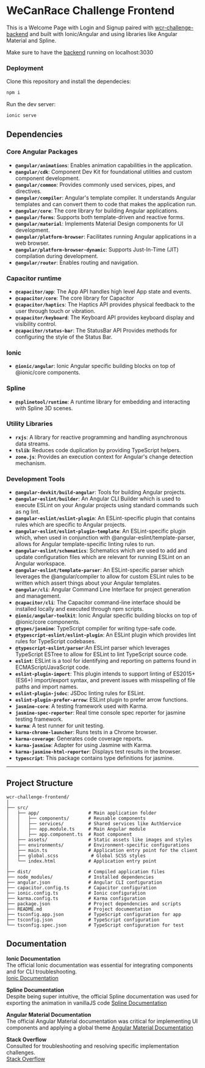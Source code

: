 # WeCanRace Challenge Frontend
This is a Welcome Page with Login and Signup paired with [wcr-challenge-backend](https://github.com/WECANRACE/wcr-challenge-backend/tree/main) and built with Ionic/Angular and using libraries like Angular Material and Spline.

Make sure to have the [backend](https://github.com/WECANRACE/wcr-challenge-backend) running on localhost:3030
### Deployment

Clone this repository and install the dependecies:
```bash
npm i
```

Run the dev server:
```bash
ionic serve
```
## Dependencies

### Core Angular Packages
- **`@angular/animations`**: Enables animation capabilities in the application.
- **`@angular/cdk`**: Component Dev Kit for foundational utilities and custom component development.
- **`@angular/common`**: Provides commonly used services, pipes, and directives.
- **`@angular/compiler`**: Angular's template compiler. It understands Angular templates and can convert them to code that makes the application run.
- **`@angular/core`**: The core library for building Angular applications.
- **`@angular/forms`**: Supports both template-driven and reactive forms.
- **`@angular/material`**: Implements Material Design components for UI development.
- **`@angular/platform-browser`**: Facilitates running Angular applications in a web browser.
- **`@angular/platform-browser-dynamic`**: Supports Just-In-Time (JIT) compilation during development.
- **`@angular/router`**: Enables routing and navigation.

### Capacitor runtime
- **`@capacitor/app`**: The App API handles high level App state and events.
- **`@capacitor/core`**: The core library for Capacitor
- **`@capacitor/haptics`**: The Haptics API provides physical feedback to the user through touch or vibration.
- **`@capacitor/keyboard`**: The Keyboard API provides keyboard display and visibility control.
- **`@capacitor/status-bar`**: The StatusBar API Provides methods for configuring the style of the Status Bar.

### Ionic
- **`@ionic/angular`**: Ionic Angular specific building blocks on top of @ionic/core components.

### Spline
- **`@splinetool/runtime`**: A runtime library for embedding and interacting with Spline 3D scenes.

### Utility Libraries
- **`rxjs`**: A library for reactive programming and handling asynchronous data streams.
- **`tslib`**: Reduces code duplication by providing TypeScript helpers.
- **`zone.js`**: Provides an execution context for Angular's change detection mechanism.


### Development Tools
- **`@angular-devkit/build-angular`**: Tools for building Angular projects.
- **`@angular-eslint/builder`**: An Angular CLI Builder which is used to execute ESLint on your Angular projects using standard commands such as ng lint.
- **`@angular-eslint/eslint-plugin`**: An ESLint-specific plugin that contains rules which are specific to Angular projects. 
- **`@angular-eslint/eslint-plugin-template`**:  An ESLint-specific plugin which, when used in conjunction with @angular-eslint/template-parser, allows for Angular template-specific linting rules to run.
- **`@angular-eslint/schematics`**:  Schematics which are used to add and update configuration files which are relevant for running ESLint on an Angular workspace.
- **`@angular-eslint/template-parser`**: An ESLint-specific parser which leverages the @angular/compiler to allow for custom ESLint rules to be written which assert things about your Angular templates.
- **`@angular/cli`**: Angular Command Line Interface for project generation and management.
- **`@capacitor/cli`**: The Capacitor command-line interface should be installed locally and executed through npm scripts.
- **`@ionic/angular-toolkit`**: Ionic Angular specific building blocks on top of @ionic/core components.
- **`@types/jasmine`**: TypeScript compiler for writing type-safe code.
- **`@typescript-eslint/eslint-plugin`**: An ESLint plugin which provides lint rules for TypeScript codebases.
- **`@typescript-eslint/parser`**:An ESLint parser which leverages TypeScript ESTree to allow for ESLint to lint TypeScript source code.
- **`eslint`**: ESLint is a tool for identifying and reporting on patterns found in ECMAScript/JavaScript code.
- **`eslint-plugin-import`**: This plugin intends to support linting of ES2015+ (ES6+) import/export syntax, and prevent issues with misspelling of file paths and import names.
- **`eslint-plugin-jsdoc`**: JSDoc linting rules for ESLint.
- **`eslint-plugin-prefer-arrow`**: ESLint plugin to prefer arrow functions.
- **`jasmine-core`**: A testing framework used with Karma.
- **`jasmine-spec-reporter`**: Real time console spec reporter for jasmine testing framework.
- **`karma`**: A test runner for unit testing.
- **`karma-chrome-launcher`**: Runs tests in a Chrome browser.
- **`karma-coverage`**: Generates code coverage reports.
- **`karma-jasmine`**: Adapter for using Jasmine with Karma.
- **`karma-jasmine-html-reporter`**: Displays test results in the browser.
- **`typescript`**: This package contains type definitions for jasmine.

---

## Project Structure

```plaintext
wcr-challenge-frontend/
│
├── src/
│   ├── app/                  # Main application folder
│   │   ├── components/       # Reusable components
│   │   ├── services/         # Shared services like AuthService
│   │   ├── app.module.ts     # Main Angular module
│   │   ├── app.component.ts  # Root component
│   ├── assets/               # Static assets like images and styles
│   ├── environments/         # Environment-specific configurations
│   ├── main.ts               # Application entry point for the client
│   ├── global.scss            # Global SCSS styles
│   └── index.html            # Application entry point
│
├── dist/                     # Compiled application files
├── node_modules/             # Installed dependencies
├── angular.json              # Angular CLI configuration
├── capacitor.config.ts       # Capacitor configuration
├── ionic.config.ts           # Ionic configuration
├── karma.config.ts           # Karma configuration
├── package.json              # Project dependencies and scripts
├── README.md                 # Project documentation
├── tsconfig.app.json         # TypeScript configuration for app
├── tsconfig.json             # TypeScript configuration
└── tsconfig.spec.json        # TypeScript configuration for test
```



## Documentation

**Ionic Documentation**  
   The official Ionic documentation was essential for integrating components and for CLI troubleshooting.  
   [Ionic Documentation](https://ionicframework.com/)

**Spline Documentation**  
   Despite being super intuitive, the official Spline documentation was used for exporting the animation in vanillaJS code 
   [Spline Documentation](https://spline.design)

**Angular Material Documentation**  
   The official Angular Material documentation was critical for implementing UI components and applying a global theme
   [Angular Material Documentation](https://material.angular.io/)

**Stack Overflow**  
   Consulted for troubleshooting and resolving specific implementation challenges.  
   [Stack Overflow](https://stackoverflow.com)